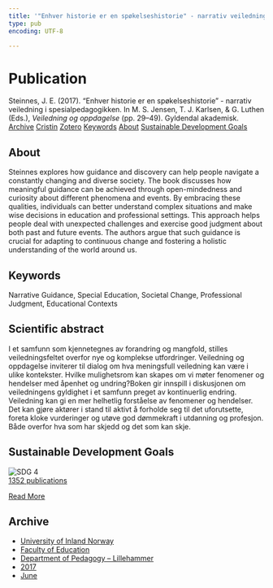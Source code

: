 ```yaml
---
title: '"Enhver historie er en spøkelseshistorie" - narrativ veiledning i spesialpedagogikken'
type: pub
encoding: UTF-8

---
```

<h1>Publication</h1>
<article id="csl-bib-container-LJJGNCF3" class="csl-bib-container">
  <div class="csl-bib-body"> <div class="csl-entry">Steinnes, J. E. (2017). “Enhver historie er en spøkelseshistorie” - narrativ veiledning i spesialpedagogikken. In M. S. Jensen, T. J. Karlsen, &#38; G. Luthen (Eds.), <i>Veiledning og oppdagelse</i> (pp. 29–49). Gyldendal akademisk.</div> </div>
  <div class="csl-bib-buttons">
    <a href="#taxonomy-article-LJJGNCF3" alt="archive" class="csl-bib-button">Archive</a>
    <a href="https://app.cristin.no/results/show.jsf?id=1475575" alt="Cristin" class="csl-bib-button">Cristin</a>
    <a href="http://zotero.org/groups/5881554/items/LJJGNCF3" alt="Zotero" class="csl-bib-button">Zotero</a>
    <a href="#keywords-article-LJJGNCF3" alt="keywords" class="csl-bib-button">Keywords</a>
    <a href="#about-article-LJJGNCF3" alt="about_pub" class="csl-bib-button">About</a>
    <a href="#sdg-article-LJJGNCF3" alt="sdg" class="csl-bib-button">Sustainable Development Goals</a>
  </div>
  <div id="csl-bib-meta-container-LJJGNCF3"></div>
</article>
<div id="csl-bib-meta-LJJGNCF3" class="csl-bib-meta">
  <article id="about-article-LJJGNCF3" class="about_pub-article">
    <h1>About</h1>
    Steinnes explores how guidance and discovery can help people navigate a constantly changing and diverse society. The book discusses how meaningful guidance can be achieved through open-mindedness and curiosity about different phenomena and events. By embracing these qualities, individuals can better understand complex situations and make wise decisions in education and professional settings. This approach helps people deal with unexpected challenges and exercise good judgment about both past and future events. The authors argue that such guidance is crucial for adapting to continuous change and fostering a holistic understanding of the world around us.
  </article>
  <article id="keywords-article-LJJGNCF3" class="keywords-article">
    <h1>Keywords</h1>
    Narrative Guidance, Special Education, Societal Change, Professional Judgment, Educational Contexts
  </article>
  <article id="abstract-article-LJJGNCF3" class="abstract-article">
    <h1>Scientific abstract</h1>
    I et samfunn som kjennetegnes av forandring og mangfold, stilles veiledningsfeltet overfor nye og komplekse utfordringer. Veiledning og oppdagelse inviterer til dialog om hva meningsfull veiledning kan være i ulike kontekster. Hvilke mulighetsrom kan skapes om vi møter fenomener og hendelser med åpenhet og undring?Boken gir innspill i diskusjonen om veiledningens gyldighet i et samfunn preget av kontinuerlig endring. Veiledning kan gi en mer helhetlig forståelse av fenomener og hendelser. Det kan gjøre aktører i stand til aktivt å forholde seg til det uforutsette, foreta kloke vurderinger og utøve god dømmekraft i utdanning og profesjon. Både overfor hva som har skjedd og det som kan skje.
  </article>
  <article id="sdg-article-LJJGNCF3" class="sdg-article">
    <h1>Sustainable Development Goals</h1>
    <div class="sdg-container"><div id="sdg4" class="sdg">
        <img src="{{< params subfolder >}}images/sdg/sdg04_en.png" class="image" alt="SDG 4">
        <div class="sdg-overlay">
          <a href="{{< params subfolder >}}en/archive/?sdg=4#archive" class="sdg-publication-count"><span>1352</span> publications</a>
          <p><a href="https://sdgs.un.org/goals/goal4" class="sdg-read-more">Read More</a></p>
        </div>
      </div></div>
  </article>
  <article id="taxonomy-article-LJJGNCF3" class="taxonomy-article">
    <h1>Archive</h1>
    <ul>
      <li><a href="{{< params subfolder >}}en/archive/?key=3DCRN523">University of Inland Norway</a></li>
      <li><a href="{{< params subfolder >}}en/archive/?key=WYNZA47F">Faculty of Education</a></li>
      <li><a href="{{< params subfolder >}}en/archive/?key=L8MA547R">Department of Pedagogy – Lillehammer</a></li>
      <li><a href="{{< params subfolder >}}en/archive/?key=HCCH4BKG">2017</a></li>
      <li><a href="{{< params subfolder >}}en/archive/?key=LY2743S5">June</a></li>
    </ul>
  </article>
</div>
